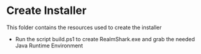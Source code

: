 # Create Installer
This folder contains the resources used to create the installer
* Run the script build.ps1 to create RealmShark.exe and grab the needed Java Runtime Environment
  
